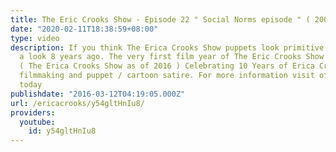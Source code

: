 ```yaml
---
title: The Eric Crooks Show - Episode 22 " Social Norms episode " ( 2008 )
date: "2020-02-11T18:38:59+08:00"
type: video
description: If you think The Erica Crooks Show puppets look primitive , just take
  a look 8 years ago. The very first film year of The Eric Crooks Show was in 2006
  ( The Erica Crooks Show as of 2016 ) Celebrating 10 Years of Erica Crooks comedy
  filmmaking and puppet / cartoon satire. For more information visit officialericcrooks.com
  today
publishdate: "2016-03-12T04:19:05.000Z"
url: /ericacrooks/y54gltHnIu8/
providers:
  youtube:
    id: y54gltHnIu8
---
```

